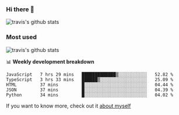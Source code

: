 ### Hi there 👋

<!--
**HondryTravis/HondryTravis** is a ✨ _special_ ✨ repository because its `README.md` (this file) appears on your GitHub profile.

Here are some ideas to get you started:

- 🔭 I’m currently working on ...
- 🌱 I’m currently learning ...
- 👯 I’m looking to collaborate on ...
- 🤔 I’m looking for help with ...
- 💬 Ask me about ...
- 📫 How to reach me: ...
- 😄 Pronouns: ...
- ⚡ Fun fact: ...
-->

![travis's github stats](https://github-readme-stats.vercel.app/api?username=HondryTravis&hide=stars)
### Most used
![travis's github stats](https://github-readme-stats.anuraghazra1.vercel.app/api/top-langs/?username=HondryTravis&layout=compact&hide_title=true)

📊 **Weekly development breakdown**

<!--START_SECTION:waka-->
```text
JavaScript   7 hrs 29 mins   █████████████▒░░░░░░░░░░░   52.82 % 
TypeScript   3 hrs 33 mins   ██████▒░░░░░░░░░░░░░░░░░░   25.09 % 
HTML         37 mins         █░░░░░░░░░░░░░░░░░░░░░░░░   04.44 % 
JSON         37 mins         █░░░░░░░░░░░░░░░░░░░░░░░░   04.39 % 
Python       34 mins         █░░░░░░░░░░░░░░░░░░░░░░░░   04.02 % 
```
<!--END_SECTION:waka-->

If you want to know more, check out it [about myself](https://hondrytravis.github.io/)

